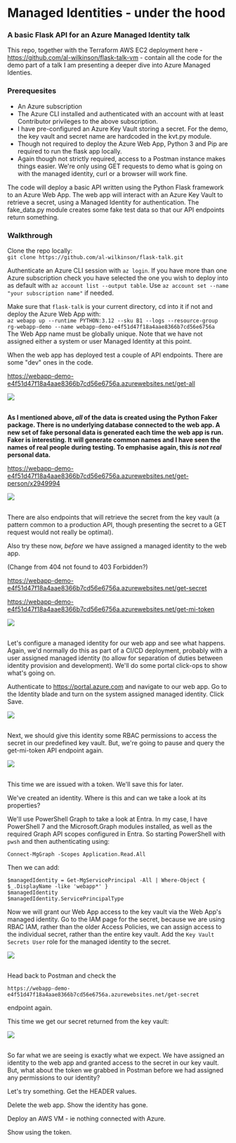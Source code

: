 # Managed Identities - under the hood
### A basic Flask API for an Azure Managed Identity talk

This repo, together with the Terraform AWS EC2 deployment here - https://github.com/al-wilkinson/flask-talk-vm - contain all the code for the demo part of a talk I am presenting a deeper dive into Azure Managed Identies.

### Prerequesites
* An Azure subscription
* The Azure CLI installed and authenticated with an account with at least Contributor privileges to the above subscription.
* I have pre-configured an Azure Key Vault storing a secret.  For the demo, the key vault and secret name are hardcoded in the kvt.py module.
* Though not required to deploy the Azure Web App, Python 3 and Pip are required to run the flask app locally.
* Again though not strictly required, access to a Postman instance makes things easier.  We're only using GET requests to demo what is going on with the managed identity, curl or a browser will work fine.

The code will deploy a basic API written using the Python Flask framework to an Azure Web App.  The web app will interact with an Azure Key Vault to retrieve a secret, using a Managed Identity for authentication.  The fake_data.py module creates some fake test data so that our API endpoints return something.

### Walkthrough
Clone the repo locally:<br>
```git clone https://github.com/al-wilkinson/flask-talk.git```

Authenticate an Azure CLI session with ```az login```.  If you have more than one Azure subscription check you have selected the one you wish to deploy into as default with ```az account list --output table```.  Use ```az account set --name "your subscription name"``` if needed.

Make sure that ```flask-talk``` is your current directory, cd into it if not and deploy the Azure Web App with:<br>```az webapp up --runtime PYTHON:3.12 --sku B1 --logs --resource-group rg-webapp-demo --name webapp-demo-e4f51d47f18a4aae8366b7cd56e6756a```<br>
The Web App name must be globally unique.  Note that we have not assigned either a system or user Managed Identity at this point.

When the web app has deployed test a couple of API endpoints.  There are some "dev" ones in the code.

https://webapp-demo-e4f51d47f18a4aae8366b7cd56e6756a.azurewebsites.net/get-all
<pre>
<img align="left" src="./images/postman-get-all.png"></br>
</pre>

**As I mentioned above, _all_ of the data is created using the Python Faker package.  There is no underlying database connected to the web app.  A new set of fake personal data is generated each time the web app is run.  Faker is interesting. It will generate common names and I have seen the names of real people during testing.  To emphasise again, this _is not real_ personal data.**

https://webapp-demo-e4f51d47f18a4aae8366b7cd56e6756a.azurewebsites.net/get-person/x2949994
<pre>
<img align="left" src="./images/postman-get-person.png"></br>
</pre>



There are also endpoints that will retrieve the secret from the key vault (a pattern common to a production API, though presenting the secret to a GET request would not really be optimal).

Also try these now, _before_ we have assigned a managed identity to the web app.

(Change from 404 not found to 403 Forbidden?)

https://webapp-demo-e4f51d47f18a4aae8366b7cd56e6756a.azurewebsites.net/get-secret

https://webapp-demo-e4f51d47f18a4aae8366b7cd56e6756a.azurewebsites.net/get-mi-token
<pre>
<img align="left" src="./images/postman-get-mi-token.png"></br>
</pre>

Let's configure a managed identity for our web app and see what happens.  Again, we'd normally do this as part of a CI/CD deployment, probably with a user assigned managed identity (to allow for separation of duties between identity provision and development).  We'll do some portal click-ops to show what's going on.

Authenticate to https://portal.azure.com and navigate to our web app. Go to the Identity blade and turn on the system assigned managed identity.  Click Save.
<pre>
<img align="left" src="./images/portal-managed-identity.png"></br>
</pre>

Next, we should give this identity some RBAC permissions to access the secret in our predefined key vault.  But, we're going to pause and query the get-mi-token API endpoint again.
<pre>
<img align="left" src="./images/token-1.png"></br>
</pre>
This time we are issued with a token. We'll save this for later.

We've created an identity.  Where is this and can we take a look at its properties?

We'll use PowerShell Graph to take a look at Entra.  In my case, I have PowerShell 7 and the Microsoft.Graph modules installed, as well as the required Graph API scopes configured in Entra. So starting PowerShell with ```pwsh``` and then authenticating using:
```
Connect-MgGraph -Scopes Application.Read.All
```
Then we can add:
```
$managedIdentity = Get-MgServicePrincipal -All | Where-Object { $_.DisplayName -like 'webapp*' }
$managedIdentity
$managedIdentity.ServicePrincipalType
```


Now we will grant our Web App access to the key vault via the Web App's managed identity.  Go to the IAM page for the secret, because we are using RBAC IAM, rather than the older Access Policies, we can assign access to the individual secret, rather than the entire key vault.  Add the ```Key Vault Secrets User``` role for the managed identity to the secret.

<pre>
<img align="left" src="./images/portal-secret-iam.png"></br>
</pre>

Head back to Postman and check the 
```
https://webapp-demo-e4f51d47f18a4aae8366b7cd56e6756a.azurewebsites.net/get-secret
```
endpoint again.

This time we get our secret returned from the key vault:
<pre>
<img align="left" src="./images/postman-get-secret.png"></br>
</pre>

So far what we are seeing is exactly what we expect.  We have assigned an identity to the web app and granted access to the secret in our key vault.  But, what about the token we grabbed in Postman before we had assigned any permissions to our identity?

Let's try something.  Get the HEADER values.

Delete the web app.  Show the identity has gone.

Deploy an AWS VM - ie nothing connected with Azure.

Show using the token.